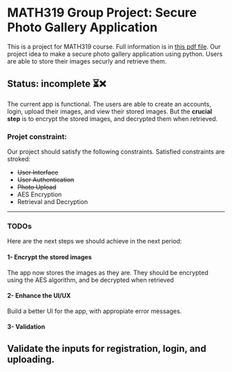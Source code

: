 # MATH319 Group Project: Secure Photo Gallery Application
This is a project for MATH319 course. Full information is in [this pdf file](./Math319%20assignment%202024_Semester2.pdf). Our project idea to make a secure photo gallery application using python. Users are able to store their images securly and retrieve them.

## Status: incomplete ⏳❌
The current app is functional. The users are able to create an accounts, login, upload their images, and view their stored images. But the **crucial step** is to encrypt the stored images, and decrypted them when retrieved.

### Projet constraint:
Our project should satisfy the following constraints. Satisfied constraints are stroked:
- ~~User Interface~~
- ~~User Authentication~~
- ~~Photo Upload~~
- AES Encryption
- Retrieval and Decryption
---

### TODOs
Here are the next steps we should achieve in the next period:
#### 1- Encrypt the stored images
The app now stores the images as they are. They should be encrypted using the AES algorithm, and be decrypted when retrieved

#### 2- Enhance the UI/UX
Build a better UI for the app, with appropiate error messages.

#### 3- Validation
Validate the inputs for registration, login, and uploading. 
---

